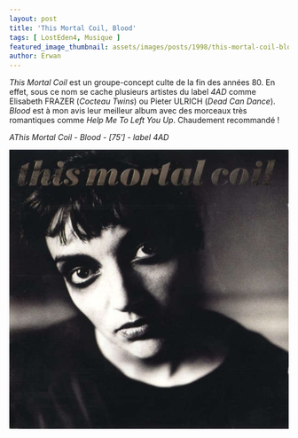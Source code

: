 ```yaml
---
layout: post
title: 'This Mortal Coil, Blood'
tags: [ LostEden4, Musique ]
featured_image_thumbnail: assets/images/posts/1998/this-mortal-coil-blood.jpg
author: Erwan
---
```


*This Mortal Coil* est un groupe-concept culte de la fin des années 80. En effet, sous ce nom se cache plusieurs artistes du label *4AD* comme Elisabeth FRAZER (*Cocteau Twins*) ou Pieter ULRICH (*Dead Can Dance*). *Blood* est à mon avis leur meilleur album avec des morceaux très romantiques comme *Help Me To Left You Up*. Chaudement recommandé !              

*AThis Mortal Coil - Blood - [75′] - label 4AD*

![This Mortal Coil, Blood](assets/images/posts/1998/this-mortal-coil-blood.jpg) 